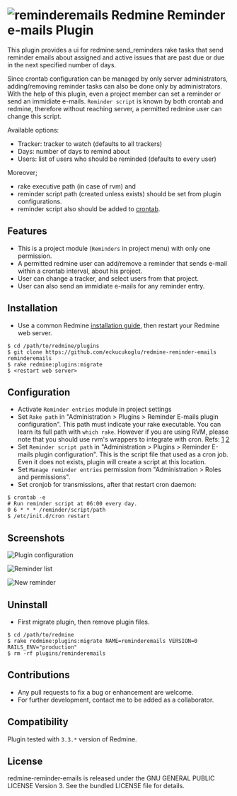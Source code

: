 # ![reminderemails](https://github.com/eckucukoglu/redmine-reminder-emails/blob/master/assets/images/icons/reminder-emails-64.png?raw=true) Redmine Reminder e-mails Plugin

This plugin provides a ui for redmine:send_reminders rake tasks that send reminder emails about assigned and active issues that are past due or due in the next specified number of days.

Since crontab configuration can be managed by only server administrators, adding/removing reminder tasks can also be done only by administrators. With the help of this plugin, even a project member can set a reminder or send an immidiate e-mails. `Reminder script` is known by both crontab and redmine, therefore without reaching server, a permitted redmine user can change this script.

Available options:
 - Tracker: tracker to watch (defaults to all trackers)
 - Days: number of days to remind about
 - Users: list of users who should be reminded (defaults to every user)

Moreover;
 - rake executive path (in case of rvm) and
 - reminder script path (created unless exists) should be set from plugin configurations.
 - reminder script also should be added to [crontab].

## Features

* This is a project module (`Reminders` in project menu) with only one permission.
* A permitted redmine user can add/remove a reminder that sends e-mail within a crontab interval, about his project.
* User can change a tracker, and select users from that project.
* User can also send an immidiate e-mails for any reminder entry.

## Installation

* Use a common Redmine [installation guide](http://www.redmine.org/projects/redmine/wiki/Plugins), then restart your Redmine web server.
```
$ cd /path/to/redmine/plugins
$ git clone https://github.com/eckucukoglu/redmine-reminder-emails reminderemails
$ rake redmine:plugins:migrate
$ <restart web server>
```

## Configuration

* Activate `Reminder entries` module in project settings
* Set `Rake path` in "Administration > Plugins > Reminder E-mails plugin configuration". This path must indicate your rake executable. You can learn its full path with `which rake`. However if you are using RVM, please note that you should use rvm's wrappers to integrate with cron. Refs: [1](http://stackoverflow.com/a/25265172) [2](https://rvm.io/integration/cron)
* Set `Reminder script path` in "Administration > Plugins > Reminder E-mails plugin configuration". This is the script file that used as a cron job. Even it does not exists, plugin will create a script at this location.
* Set `Manage reminder entries` permission from "Administration > Roles and permissions".
* Set cronjob for transmissions, after that restart cron daemon:

```
$ crontab -e
# Run reminder script at 06:00 every day.
0 6 * * * /reminder/script/path
$ /etc/init.d/cron restart
```

## Screenshots

![Plugin configuration](https://github.com/eckucukoglu/redmine-reminder-emails/blob/master/assets/images/screenshots/plugin_configuration.png?raw=true)

![Reminder list](https://github.com/eckucukoglu/redmine-reminder-emails/blob/master/assets/images/screenshots/reminder_list.png?raw=true)

![New reminder](https://github.com/eckucukoglu/redmine-reminder-emails/blob/master/assets/images/screenshots/new_reminder.png?raw=true)

## Uninstall

* First migrate plugin, then remove plugin files.
```
$ cd /path/to/redmine
$ rake redmine:plugins:migrate NAME=reminderemails VERSION=0 RAILS_ENV="production"
$ rm -rf plugins/reminderemails
```

## Contributions

* Any pull requests to fix a bug or enhancement are welcome.
* For further development, contact me to be added as a collaborator.

## Compatibility

Plugin tested with `3.3.*` version of Redmine.

## License

redmine-reminder-emails is released under the GNU GENERAL PUBLIC LICENSE Version 3. See the bundled LICENSE file for details.

   [crontab]: <http://www.cyberciti.biz/faq/how-do-i-add-jobs-to-cron-under-linux-or-unix-oses/>
